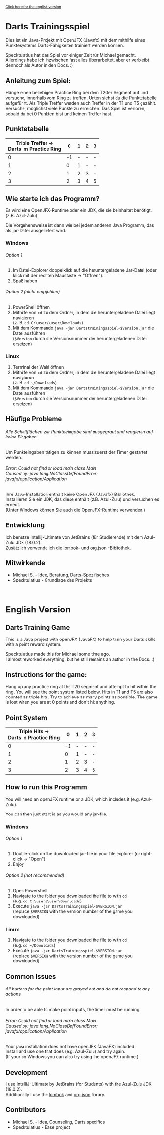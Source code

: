 <sup>[Click here for the english version](#english-version) </sup>

# **Darts Trainingsspiel**

Dies ist ein Java-Projekt mit OpenJFX (Javafx)
mit dem mithilfe eines Punktesystems Darts-Fähigkeiten trainiert werden können.

Specktulatius hat das Spiel vor einiger Zeit für Michael gemacht. <br>
Allerdings habe ich inzwischen fast alles überarbeitet,
aber er verbleibt dennoch als Autor in den Docs. :)

## Anleitung zum Spiel:

Hänge einen beliebigen Practice Ring bei dem T20er Segment auf und versuche,
innerhalb vom Ring zu treffen. Unten siehst du die Punktetabelle aufgeführt.
Als Triple Treffer werden auch Treffer in der T1 und T5 gezählt.
Versuche, möglichst viele Punkte zu erreichen. Das Spiel ist verloren,
sobald du bei 0 Punkten bist und keinen Treffer hast.

## Punktetabelle

| Triple Treffer -> <br> Darts im Practice Ring  	 | 0  	 | 1 	 | 2 	 | 3 	 |
|--------------------------------------------------|------|-----|-----|-----|
| 0                                      	         | -1 	 | - 	 | - 	 | - 	 |
| 1                                      	         | 0  	 | 1 	 | - 	 | - 	 |
| 2                                      	         | 1  	 | 2 	 | 3 	 | - 	 |
| 3                                      	         | 2  	 | 3 	 | 4 	 | 5 	 |

## Wie starte ich das Programm?

Es wird eine OpenJFX-Runtime oder ein JDK, die sie beinhaltet benötigt. (z.B. Azul-Zulu)

Die Vorgehensweise ist dann wie bei jedem anderen Java Programm,
das als jar-Datei ausgeliefert wird.

### Windows

###### Option 1

1. Im Datei-Explorer doppelklick auf die heruntergeladene Jar-Datei (oder klick mit der rechten
   Maustaste -> "Öffnen").
2. Spaß haben

###### Option 2 (nicht empfohlen)

1. PowerShell öffnen
2. Mithilfe von `cd` zu dem Ordner, in dem die heruntergeladene Datei liegt navigieren <br>
   (z. B. `cd C:\users\user\Downloads`)
3. Mit dem Kommando `java -jar Dartstrainingsspiel-$Version.jar` die Datei ausführen <br>
   (`$Version` durch die Versionsnummer der heruntergeladenen Datei ersetzen)

### Linux

1. Terminal der Wahl öffnen
2. Mithilfe von `cd` zu dem Ordner, in dem die heruntergeladene Datei liegt navigieren <br>
   (z. B. `cd ~/Downloads`)
3. Mit dem Kommando `java -jar Dartstrainingsspiel-$Version.jar` die Datei ausführen <br>
   (`$Version` durch die Versionsnummer der heruntergeladenen Datei ersetzen)

## Häufige Probleme

###### Alle Schaltflächen zur Punkteeingabe sind ausgegraut und reagieren auf keine Eingaben

Um Punkteingaben tätigen zu können muss zuerst der Timer gestartet werden.

###### Error: Could not find or load main class Main <br> Caused by: java.lang.NoClassDefFoundError: javafx/application/Application

Ihre Java-Installation enthält keine OpenJFX (Javafx) Bibliothek. <br>
Installieren Sie ein JDK, das diese enthält (z.B. Azul-Zulu) und versuchen es erneut. <br>
(Unter Windows können Sie auch die OpenJFX-Runtime verwenden.)

## Entwicklung

Ich benutze Intellij-Ultimate von JetBrains (für Studierende) mit dem Azul-Zulu JDK (18.0.2). <br>
Zusätzlich verwende ich die [lombok](https://projectlombok.org/)- und [org.json](https://github.com/stleary/JSON-java)
-Bibliothek.

## Mitwirkende

* Michael S. - Idee, Beratung, Darts-Spezifisches
* Specktulatius - Grundlage des Projekts

<br>

# English Version

## **Darts Training Game**

This is a Java project with openJFX (JavaFX) to help train your Darts skills with a point reward system.

Specktulatius made this for Michael some time ago. <br>
I almost reworked everything, but he still remains an author in the Docs. :)

## Instructions for the game:

Hang up any practice ring at the T20 segment and attempt to hit within the ring.
You will see the point system listed below.
Hits in T1 and T5 are also counted as triple hits.
Try to achieve as many points as possible.
The game is lost when you are at 0 points and don't hit anything.

## Point System

| Triple Hits -> <br> Darts in Practice Ring  	 | 0  	 | 1 	 | 2 	 | 3 	 |
|-----------------------------------------------|------|-----|-----|-----|
| 0                                      	      | -1 	 | - 	 | - 	 | - 	 |
| 1                                      	      | 0  	 | 1 	 | - 	 | - 	 |
| 2                                      	      | 1  	 | 2 	 | 3 	 | - 	 |
| 3                                      	      | 2  	 | 3 	 | 4 	 | 5 	 |

## How to run this Programm

You will need an openJFX runtime or a JDK, which includes it (e.g. Azul-Zulu).

You can then just start is as you would any jar-file.

### Windows

###### Option 1

1. Double-click on the downloaded jar-file in your file explorer (or right-click -> "Open")
2. Enjoy

###### Option 2 (not recommended)

1. Open Powershell
2. Navigate to the folder you downloaded the file to with `cd` <br>
   (e.g. `cd C:\users\user\Downloads`)
3. Execute `java -jar DartsTrainingsspiel-$VERSION.jar` <br>
   (replace `$VERSION` with the version number of the game you downloaded)

### Linux

1. Navigate to the folder you downloaded the file to with `cd` <br>
   (e.g. `cd ~/Downloads`)
2. Execute `java -jar DartsTrainingsspiel-$VERSION.jar` <br>
   (replace `$VERSION` with the version number of the game you downloaded)

## Common Issues

###### All buttons for the point input are grayed out and do not respond to any actions

In order to be able to make point inputs, the timer must be running.

###### Error: Could not find or load main class Main <br> Caused by: java.lang.NoClassDefFoundError: javafx/application/Application

Your java installation does not have openJFX (JavaFX) included. <br>
Install and use one that does (e.g. Azul-Zulu) and try again. <br>
(If your on Windows you can also try using the openJFX runtime.)

## Development

I use IntelliJ-Ultimate by JetBrains (for Students) with the Azul-Zulu JDK (18.0.2). <br>
Additionally I use the [lombok](https://projectlombok.org/) and [org.json](https://github.com/stleary/JSON-java)
library.

## Contributors

* Michael S. - Idea, Counseling, Darts specifics
* Specktulatius - Base project